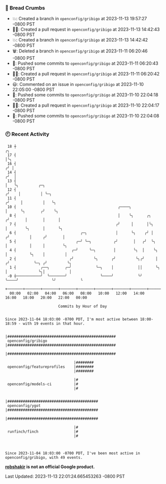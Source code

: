 ### 🍞 Bread Crumbs

 * 💥: Created a branch in `openconfig/gribigo` at 2023-11-13 19:57:27 -0800 PST
 * ✍🏼: Created a pull request in `openconfig/gribigo` at 2023-11-13 14:42:43 -0800 PST
 * 💥: Created a branch in `openconfig/gribigo` at 2023-11-13 14:42:42 -0800 PST
 * 🗑: Deleted a branch in `openconfig/gribigo` at 2023-11-11 06:20:46 -0800 PST
 * 🚢: Pushed some commits to `openconfig/gribigo` at 2023-11-11 06:20:43 -0800 PST
 * ✍🏼: Created a pull request in `openconfig/gribigo` at 2023-11-11 06:20:42 -0800 PST
 * 😃: Commented on an issue in `openconfig/gribigo` at 2023-11-10 22:05:00 -0800 PST
 * 🚢: Pushed some commits to `openconfig/gribigo` at 2023-11-10 22:04:18 -0800 PST
 * ✍🏼: Created a pull request in `openconfig/gribigo` at 2023-11-10 22:04:17 -0800 PST
 * 🚢: Pushed some commits to `openconfig/gribigo` at 2023-11-10 22:04:08 -0800 PST

### 🕘 Recent Activity
```
 18 ┼                                                                            ╭╮
 17 ┤                                                                            │╰╮
 16 ┤                                                                           ╭╯ │
 14 ┤                                                                          ╭╯  │
 13 ┤                                                                          │   ╰╮         ╭─╮
 12 ┤                                                                         ╭╯    │         │ ╰─╮
 11 ┤                                                                        ╭╯     │         │   ╰╮
 10 ┤                                              ╭────╮                    │      ╰╮       ╭╯    ╰╮
  8 ┤                                              │    ╰╮      ╭╮          ╭╯       │       │      │
  7 ┤                                             ╭╯     │      │╰╮         │        ╰╮      │      ╰╮
  6 ┤                             ╭─╮             │      ╰╮    ╭╯ │        ╭╯         │     ╭╯       │
  5 ┤                           ╭─╯ ╰─╮          ╭╯       │   ╭╯  ╰╮       │          │     │        ╰╮
  4 ┤                         ╭─╯     ╰─╮        │        ╰╮  │    ╰╮      │          ╰╮    │         │
  2 ┤                        ╭╯         ╰╮      ╭╯         ╰╮╭╯     │     ╭╯           ╰─╮ ╭╯         ╰╮
  1 ┤           ╭──╮       ╭─╯           ╰─╮    │           ││      ╰╮    │              ╰╮│           │
 -0 ┼───────────╯  ╰───────╯               ╰────╯           ╰╯       ╰────╯               ╰╯           ╰
    +───────+───────+───────+───────+───────+───────+───────+───────+───────+───────+───────+───────+────
  00:00   02:00   04:00   06:00   08:00   10:00   12:00   14:00   16:00   18:00   20:00   22:00   00:00   

						Commits by Hour of Day


Since 2023-11-04 18:03:00 -0700 PDT, I'm most active between 18:00-18:59 - with 19 events in that hour.

```



```
                               |#################################################
 openconfig/gribigo            |#################################################
                               |#################################################

                               |########
 openconfig/featureprofiles    |########
                               |########

                               |#
 openconfig/models-ci          |#
                               |#

                               |#########################################
 openconfig/ygot               |#########################################
                               |#########################################

                               |#
 runfinch/finch                |#
                               |#



Since 2023-11-04 18:03:00 -0700 PDT, I've been most active in openconfig/gribigo, with 49 events.

```
**[robshakir](mailto:robjs@google.com) is not an official Google product.**  


Last Updated: 2023-11-13 22:01:24.665453263 -0800 PST
